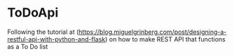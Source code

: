 # ToDoApi
Following the tutorial at (https://blog.miguelgrinberg.com/post/designing-a-restful-api-with-python-and-flask) on how to make REST API that functions as a To Do list

